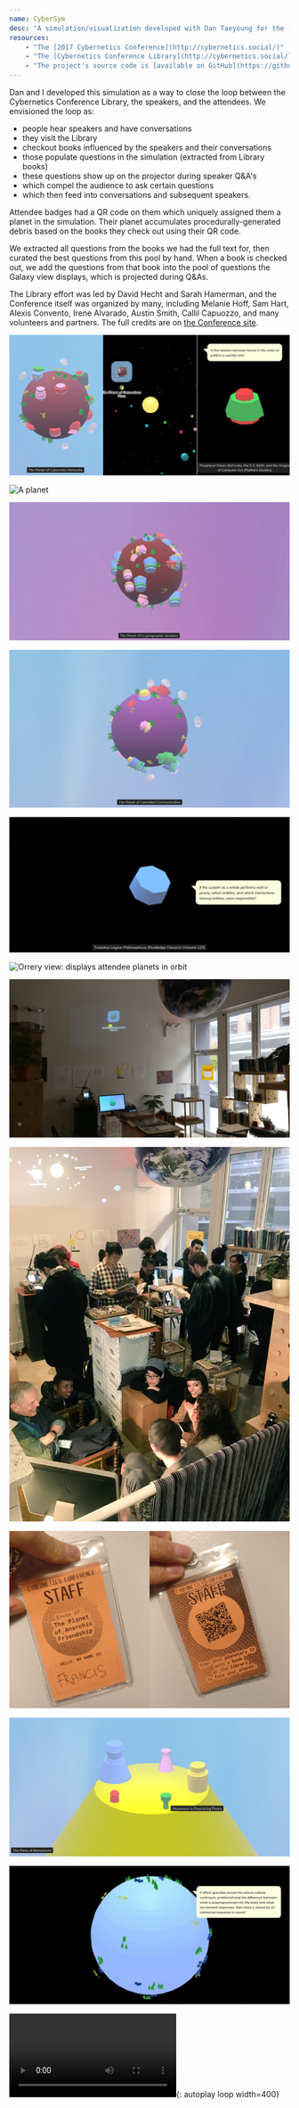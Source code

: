 ```yaml
---
name: CyberSym
desc: "A simulation/visualization developed with Dan Taeyoung for the [Cybernetics Conference Library](http://cybernetics.social/)."
resources:
    - "The [2017 Cybernetics Conference](http://cybernetics.social/)"
    - "The [Cybernetics Conference Library](http://cybernetics.social/library/)"
    - "The project's source code is [available on GitHub](https://github.com/cybernetics-conference/cybersym)."
---
```


Dan and I developed this simulation as a way to close the loop between the Cybernetics Conference Library, the speakers, and the attendees. We envisioned the loop as:

- people hear speakers and have conversations
- they visit the Library
- checkout books influenced by the speakers and their conversations
- those populate questions in the simulation (extracted from Library books)
- these questions show up on the projector during speaker Q&A's
- which compel the audience to ask certain questions
- which then feed into conversations and subsequent speakers.

Attendee badges had a QR code on them which uniquely assigned them a planet in the simulation. Their planet accumulates procedurally-generated debris based on the books they check out using their QR code.

We extracted all questions from the books we had the full text for, then curated the best questions from this pool by hand. When a book is checked out, we add the questions from that book into the pool of questions the Galaxy view displays, which is projected during Q&As.

The Library effort was led by David Hecht and Sarah Hamerman, and the Conference itself was organized by many, including Melanie Hoff, Sam Hart, Alexis Convento, Irene Alvarado, Austin Smith, Callil Capuozzo, and many volunteers and partners. The full credits are on [the Conference site](http://cybernetics.social/).

![The final triptych](/assets/cybersym/triptych.png)

![A planet](/assets/cybersym/planet.gif)

![Another planet](/assets/cybersym/planet.png)

![Another planet](/assets/cybersym/planet2.png)

![Galaxy view: displays questions from checked-out books](/assets/cybersym/galaxy.gif)

![Orrery view: displays attendee planets in orbit](/assets/cybersym/orrery.gif)

![The simulation in the Library](/assets/cybersym/installation.jpg)

![The Library during the conference](/assets/cybersym/library.jpg)

![QR code badges](/assets/cybersym/qrcode.jpg)

![Before planets, we had the "Plane of Monuments"](/assets/cybersym/plane.png)

![Early populated planet prototype](/assets/cybersym/early.gif)

![Early predator-prey model via Dan's Grasshopper magic](/assets/cybersym/predatorprey.mp4){: autoplay loop width=400}


